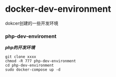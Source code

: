 # docker-dev-environment
dokcer创建的一些开发环境

### php-dev-enviroment 
***php的开发环境***
   
    git clone xxxx
    chmod -R 777 php-dev-environment
    cd php-dev-environment
    sudo docker-compose up -d
    